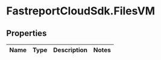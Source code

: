 # FastreportCloudSdk.FilesVM

## Properties

Name | Type | Description | Notes
------------ | ------------- | ------------- | -------------


